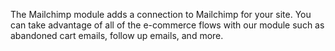 The Mailchimp module adds a connection to Mailchimp for your site. You can take advantage of all of the e-commerce flows with our module such as abandoned cart emails, follow up emails, and more.